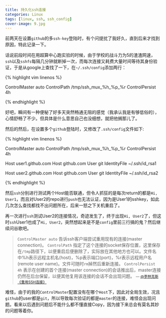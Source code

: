 ```yaml
---
title: 持久化ssh连接
categories: Linux
tags: [linux, ssh, ssh_config]
cover-image: 9.jpg
---
```


前两天在设置`github`的多`ssh-key`登陆时，有个问提扰了我好久，直到后来才找到原因，特此记录一下。

话说前段时间在用超算中心跑实验的时候，由于学校的战斗力为5的渣渣网速，`ssh`以及`sshfs`每隔几分钟就断掉一次，而每次连接又耗费大量时间等待其身份验证，于是从google上查找了一下，在`~/.ssh/config`添加两行：

{% highlight vim linenos %}

ControlMaster auto
ControlPath /tmp/ssh_mux_%h_%p_%r
ControlPersist 4h

{% endhighlight %}

好吧，瞬间有一种便秘了好多天突然畅通无阻的感觉（我承认我是有够低俗的），心情舒畅了不少。但具体是什么意思自己也没细想，就把他搁那儿了。

然后的然后，在设置多个`github`登陆时，又修改了`.ssh/config`文件如下:

{% highlight vim linenos %}

ControlMaster auto
ControlPath /tmp/ssh_mux_%h_%p_%r
ControlPersist 4h

Host user1.github.com
Host github.com
User git
IdentityFile ~/.ssh/id_rsa1

Host user2.github.com
Host github.com
User git
IdentityFile ~/.ssh/id_rsa2

{% endhighlight %}

然后`ssh`分别进行测试两个Host能否联通，但令人抓狂的是每次return的都是`Hi, User1`，而且对User2的repo进行`push`也无法认证，因为是User1的sshkey，如此几次怎么查找都找不出问题所在，后来一怒之下关机重启了。

再一次进行`ssh`测试User2的连接情况，奇迹发生了，终于出现`Hi, User2`了，但这时`ssh`User1也成了`Hi, User2`，突然想起来是不是`config`里前三行搞的鬼？然后继续问谷歌吧。

> `ControlMaster auto` 告诉ssh客户端尝试重用现有的连接(master connection)。
> `ControlPath` 指定了这个连接的socket保存位置，这里保存在`/tmp`路径下，以便重启后便删除了，实际放在其他地方也可以。文件名中%h表示远程主机名(host)，%p表示端口(port)，%r表示远程用户名(remote user name)。文件可随时`rm`掉然后重新连接。
> `ControlPersist 4h` 表示在创建的首个连接(master connection)的会话推出后，master连接仍然在后台保留，以便其他复用该连接的会话不会出现问题。
> <small>— [@李林克斯 《重用SSH连接》](http://liyangliang.me/posts/2015/03/reuse-ssh-connection/)</small>

难怪，由于的我的`ControlMaster`配置没有在哪个`Host`下，因此对全局生效，况且`github`的user都是`git`，所以导致每次验证的都是`master`的连接，难怪会出现问题。看来以后遇到问题后不能什么都不懂直接Copy，因为接下来总会有莫名其妙的问题等着你。
